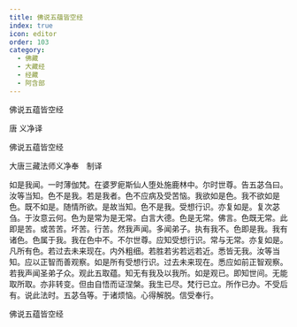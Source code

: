 ```yaml
---
title: 佛说五蕴皆空经
index: true
icon: editor
order: 103
category:
  - 佛藏
  - 大藏经
  - 经藏
  - 阿含部
---
```


  佛说五蕴皆空经  

唐 义净译  

佛说五蕴皆空经  

大唐三藏法师义净奉　制译  

如是我闻。一时薄伽梵。在婆罗痆斯仙人堕处施鹿林中。尔时世尊。告五苾刍曰。汝等当知。色不是我。若是我者。色不应病及受苦恼。我欲如是色。我不欲如是色。既不如是。随情所欲。是故当知。色不是我。受想行识。亦复如是。复次苾刍。于汝意云何。色为是常为是无常。白言大德。色是无常。佛言。色既无常。此即是苦。或苦苦。坏苦。行苦。然我声闻。多闻弟子。执有我不。色即是我。我有诸色。色属于我。我在色中不。不尔世尊。应知受想行识。常与无常。亦复如是。凡所有色。若过去未来现在。内外粗细。若胜若劣若远若近。悉皆无我。汝等当知。应以正智而善观察。如是所有受想行识。过去未来现在。悉应如前正智观察。若我声闻圣弟子众。观此五取蕴。知无有我及以我所。如是观已。即知世间。无能取所取。亦非转变。但由自悟而证涅槃。我生已尽。梵行已立。所作已办。不受后有。说此法时。五苾刍等。于诸烦恼。心得解脱。信受奉行。  

佛说五蕴皆空经  
